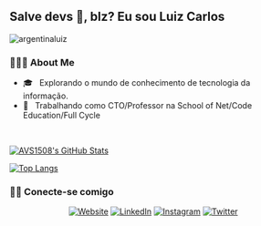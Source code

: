 <h2> Salve devs 👋, blz? Eu sou Luiz Carlos</h2>

<p align="left"> <img src="https://komarev.com/ghpvc/?username=argentinaluiz" alt="argentinaluiz" /> </p>

<h3> 👨🏻‍💻 About Me </h3>

- 🎓 &nbsp; Explorando o mundo de conhecimento de tecnologia da informação.
- 💼 &nbsp; Trabalhando como CTO/Professor na School of Net/Code Education/Full Cycle

<br/>

[![AVS1508's GitHub Stats](https://github-readme-stats.vercel.app/api?username=argentinaluiz&show_icons=true)](https://github.com/argentinaluiz)

[![Top Langs](https://github-readme-stats.vercel.app/api/top-langs/?username=argentinaluiz&layout=compact&langs_count=10&count_private=true&include_all_commits=true&show_icons=true&theme=radical)](https://github.com/anuraghazra/github-readme-stats)

<h3> 🤝🏻 Conecte-se comigo </h3>

<p align="center">
<a href="https://about.me/carlosluiz"><img alt="Website" src="https://img.shields.io/badge/Website-https://about.me/carlosluiz-blue?style=flat-square&logo=google-chrome"></a>
<a href="https://www.linkedin.com/in/argentinaluiz/"><img alt="LinkedIn" src="https://img.shields.io/badge/LinkedIn-argentinaluiz-blue?style=flat-square&logo=linkedin"></a>
<a href="https://www.instagram.com/argentinaluiz/"><img alt="Instagram" src="https://img.shields.io/badge/Instagram-argentinaluiz-blue?style=flat-square&logo=instagram"></a>
  <a href="https://www.twitter.com/argentinaluiz/"><img alt="Twitter" src="https://img.shields.io/badge/Twitter-argentinaluiz-blue?style=flat-square&logo=twitter"></a>
</p>

